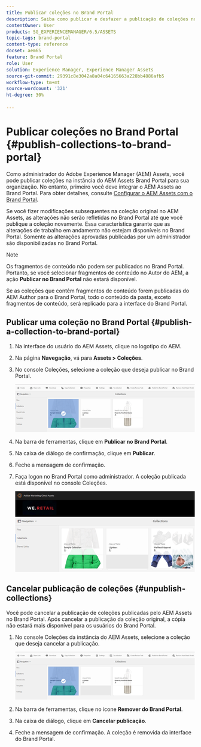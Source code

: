 ```yaml
---
title: Publicar coleções no Brand Portal
description: Saiba como publicar e desfazer a publicação de coleções no Brand Portal.
contentOwner: User
products: SG_EXPERIENCEMANAGER/6.5/ASSETS
topic-tags: brand-portal
content-type: reference
docset: aem65
feature: Brand Portal
role: User
solution: Experience Manager, Experience Manager Assets
source-git-commit: 29391c8e3042a8a04c64165663a228bb4886afb5
workflow-type: tm+mt
source-wordcount: '321'
ht-degree: 30%

---
```


# Publicar coleções no Brand Portal {#publish-collections-to-brand-portal}

Como administrador do Adobe Experience Manager (AEM) Assets, você pode publicar coleções na instância do AEM Assets Brand Portal para sua organização. No entanto, primeiro você deve integrar o AEM Assets ao Brand Portal. Para obter detalhes, consulte [Configurar o AEM Assets com o Brand Portal](/help/assets/configure-aem-assets-with-brand-portal.md).

Se você fizer modificações subsequentes na coleção original no AEM Assets, as alterações não serão refletidas no Brand Portal até que você publique a coleção novamente. Essa característica garante que as alterações de trabalho em andamento não estejam disponíveis no Brand Portal. Somente as alterações aprovadas publicadas por um administrador são disponibilizadas no Brand Portal.

>[!NOTE]
>
>Os fragmentos de conteúdo não podem ser publicados no Brand Portal. Portanto, se você selecionar fragmentos de conteúdo no Autor do AEM, a ação **Publicar no Brand Portal** não estará disponível.
>
>Se as coleções que contêm fragmentos de conteúdo forem publicadas do AEM Author para o Brand Portal, todo o conteúdo da pasta, exceto fragmentos de conteúdo, será replicado para a interface do Brand Portal.

## Publicar uma coleção no Brand Portal {#publish-a-collection-to-brand-portal}

1. Na interface do usuário do AEM Assets, clique no logotipo do AEM.
1. Na página **Navegação**, vá para **Assets > Coleções**.
1. No console Coleções, selecione a coleção que deseja publicar no Brand Portal.

   ![select_collection](assets/select_collection.png)

1. Na barra de ferramentas, clique em **Publicar no Brand Portal**.
1. Na caixa de diálogo de confirmação, clique em **Publicar**.
1. Feche a mensagem de confirmação.
1. Faça logon no Brand Portal como administrador. A coleção publicada está disponível no console Coleções.

   ![coleção publicada](assets/published_collection.png)

## Cancelar publicação de coleções {#unpublish-collections}

Você pode cancelar a publicação de coleções publicadas pelo AEM Assets no Brand Portal. Após cancelar a publicação da coleção original, a cópia não estará mais disponível para os usuários do Brand Portal.

1. No console Coleções da instância do AEM Assets, selecione a coleção que deseja cancelar a publicação.

   ![select_collection-1](assets/select_collection-1.png)

1. Na barra de ferramentas, clique no ícone **Remover do Brand Portal**.
1. Na caixa de diálogo, clique em **Cancelar publicação**.
1. Feche a mensagem de confirmação. A coleção é removida da interface do Brand Portal.
